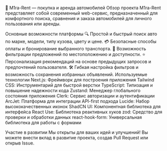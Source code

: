 🚗 M1ra-Rent — покупка и аренда автомобилей
Обзор проекта
M1ra-Rent представляет собой современный web-сервис, предназначенный для комфортного поиска, сравнения и заказа автомобилей для личного пользования или аренды.

Основные возможности платформы
🔍 Простой и быстрый поиск авто по марке, модели, типу кузова, цвету и цене.
💳 Безопасные способы оплаты и бронирование выбранного транспорта.
📍 Возможность фильтрации предложений по местоположению и доступности.
⭐ Персонализация рекомендаций на основе предыдущих запросов и предпочтений пользователя.
🛠️ Гибкая настройка фильтров и возможность сохранения избранных объявлений.
Используемые технологии
Next.js: Фреймворк для построения приложения
Tailwind CSS: Инструментарий для быстрой верстки
TypeScript: Типизация и повышение надежности кода
Zustand: Менеджер глобального состояния приложения
Clerk: Сервис авторизации и аутентификации
ArcJet: Платформа для интеграции API-first подхода
Lucide: Набор высококачественных иконок
ShadCN UI: Компонентная библиотека для интерфейса
React Use: Библиотека реактивных хуков
zod: Средство для проверки и обработки данных
react-hook-form: Универсальная библиотека для работы с формами

Участие в развитии
Мы открыты для ваших идей и улучшений! Вы можете внести вклад в развитие проекта, создав Pull Request или открыв Issue.
